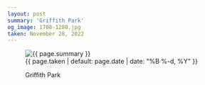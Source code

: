 ```yaml
---
layout: post
summary: 'Griffith Park'
og_image: 1708-1280.jpg
taken: November 28, 2022
---
```


<figure class="post">
 <img alt="{{ page.summary }}" sizes="(min-width: 700px) 50vw, calc(100vw - 2rem)" src="{{ site.assets_url }}/1708-640.jpg" srcset="{{ site.assets_url }}/1708-320.jpg 320w, {{ site.assets_url }}/1708-640.jpg 640w, {{ site.assets_url }}/1708-960.jpg 960w, {{ site.assets_url }}/1708-1280.jpg 1280w"/>
 <figcaption>
  <time>
   {{ page.taken | default: page.date | date: "%B %-d, %Y" }}
  </time>
  <p>
   Griffith Park
  </p>
 </figcaption>
</figure>
